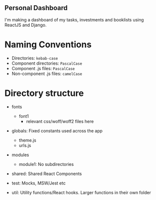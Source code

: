 ## Personal Dashboard

I'm making a dashboard of my tasks, investments and booklists using ReactJS and Django.

# Naming Conventions

- Directories: `kebab-case`
- Component directories: `PascalCase`
- Component .js files: `PascalCase`
- Non-component .js files: `camelCase`

# Directory structure

- fonts
    - font1
        - relevant css/woff/woff2 files here
    
- globals: Fixed constants used across the app
    - theme.js
    - urls.js
    
- modules
    - module1: No subdirectories
    
- shared: Shared React Components

- test: Mocks, MSW/Jest etc

- util: Utility functions/React hooks. Larger functions in their own folder